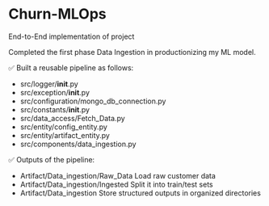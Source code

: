 # Churn-MLOps
End-to-End implementation of project

Completed the first phase Data Ingestion in productionizing my ML model.

✅ Built a reusable pipeline as follows:
 - src/logger/__init__.py
 - src/exception/__init__.py
 - src/configuration/mongo_db_connection.py
 - src/constants/__init__.py
 - src/data_access/Fetch_Data.py
 - src/entity/config_entity.py
 - src/entity/artifact_entity.py
 - src/components/data_ingestion.py

✅ Outputs of the pipeline:
- Artifact/Data_ingestion/Raw_Data
 Load raw customer data
- Artifact/Data_ingestion/Ingested
 Split it into train/test sets
- Artifact/Data_ingestion
 Store structured outputs in organized directories
